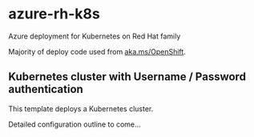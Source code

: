 # azure-rh-k8s
Azure deployment for Kubernetes on Red Hat family

Majority of deploy code used from [aka.ms/OpenShift](http://aka.ms/OpenShift).

## Kubernetes cluster with Username / Password authentication

This template deploys a Kubernetes cluster.

Detailed configuration outline to come...
